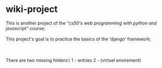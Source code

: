 # wiki-project
This is another project of the *"cs50's web programming with python and javascript"* course;\
\
This project's goal is to practice the basics of the 'django' framework;\
\
\
\
There are two missing folders:\ 
  1 - entries
  2 - (virtuel envirement)
